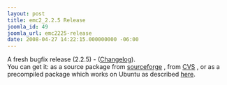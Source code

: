 ```yaml
---
layout: post
title: emc2_2.2.5 Release
joomla_id: 49
joomla_url: emc2225-release
date: 2008-04-27 14:22:15.000000000 -06:00
---
```

A fresh bugfix release (2.2.5) - (<a href="https://sourceforge.net/project/shownotes.php?group_id=6744&amp;release_id=595377" target="_blank">Changelog</a>). <br />You can get it: as a source package from <a href="http://prdownloads.sourceforge.net/emc/emc2_2.2.5.tar.gz?download" target="_blank">sourceforge</a> , from <a href="http://wiki.linuxcnc.org/cgi-bin/emcinfo.pl?Installing_EMC2" target="_blank">CVS</a> , or as a precompiled package which works on Ubuntu as described <a href="content/view/2/4/lang,en/">here</a>.			 		 				  		
